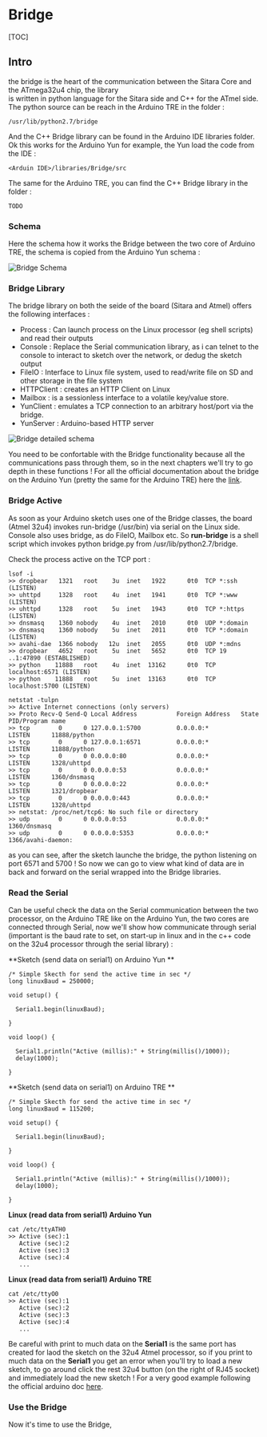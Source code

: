 Bridge 
======
[TOC]

## Intro 
the bridge is the heart of the communication between the Sitara Core and the ATmega32u4 chip, the library  
is written in python language for the Sitara side and C++ for the ATmel side. The python source can be reach in the Arduino TRE in the folder : 

    /usr/lib/python2.7/bridge
    
And the C++ Bridge library can be found in the Arduino IDE libraries folder. Ok this works for the Arduino Yun 
for example, the Yun load the code from the IDE : 

    <Arduin IDE>/libraries/Bridge/src 
    
The same for the Arduino TRE, you can find the C++ Bridge library in the folder : 

    TODO 
    
### Schema 
Here the schema how it works the Bridge between the two core of Arduino TRE, the schema is copied from the 
Arduino Yun schema : 

![Bridge Schema](https://www.arduino.cc/en/uploads/Main/BridgeInShort.png)
    


### Bridge Library 
The bridge library on both the seide of the board (Sitara and Atmel) offers the following interfaces : 

+ Process : Can launch process on the Linux processor (eg shell scripts) and read their outputs
+ Console : Replace the Serial communication library, as i can telnet to the console to interact to sketch over the network, or dedug the sketch output
+ FileIO : Interface to Linux file system, used to read/write file on SD and other storage in the file system
+ HTTPClient : creates an HTTP Client on Linux 
+ Mailbox : is a sessionless interface to a volatile key/value store.
+ YunClient : emulates a TCP connection to an arbitrary host/port via the bridge.
+ YunServer : Arduino-based HTTP server

![Bridge detailed schema](http://googledrive.com/host/0B81i049MUE-9fjV6WkIxQXNQZWRLYzdqSWl2RkJ6MjZPMFJCNGVYVzlLT1lGRkxQTGJmSjQ/schema/arduino-bridge.png)

You need to be confortable with the Bridge functionality because all the communications pass through them, so in the next chapters we'll try to go depth in these functions ! For all the official documentation about the bridge on the Arduino Yun (pretty the same for the Arduino TRE) here the [link][2]. 

### Bridge Active
As soon as your Arduino sketch uses one of the Bridge classes, the board (Atmel 32u4) invokes run-bridge (/usr/bin) via serial on the Linux side. Console also uses bridge, as do FileIO, Mailbox etc. So **run-bridge** is a shell script which invokes python bridge.py from /usr/lib/python2.7/bridge. 

Check the process active on the TCP port : 

    lsof -i 
    >> dropbear   1321   root    3u  inet   1922      0t0  TCP *:ssh (LISTEN)
    >> uhttpd     1328   root    4u  inet   1941      0t0  TCP *:www (LISTEN)
    >> uhttpd     1328   root    5u  inet   1943      0t0  TCP *:https (LISTEN)
    >> dnsmasq    1360 nobody    4u  inet   2010      0t0  UDP *:domain 
    >> dnsmasq    1360 nobody    5u  inet   2011      0t0  TCP *:domain (LISTEN)
    >> avahi-dae  1366 nobody   12u  inet   2055      0t0  UDP *:mdns 
    >> dropbear   4652   root    5u  inet   5652      0t0  TCP 19 ..1:47890 (ESTABLISHED)
    >> python    11888   root    4u  inet  13162      0t0  TCP localhost:6571 (LISTEN)
    >> python    11888   root    5u  inet  13163      0t0  TCP localhost:5700 (LISTEN)
    
    netstat -tulpn
    >> Active Internet connections (only servers)
    >> Proto Recv-Q Send-Q Local Address           Foreign Address   State       PID/Program name    
    >> tcp        0      0 127.0.0.1:5700          0.0.0.0:*         LISTEN      11888/python
    >> tcp        0      0 127.0.0.1:6571          0.0.0.0:*         LISTEN      11888/python
    >> tcp        0      0 0.0.0.0:80              0.0.0.0:*         LISTEN      1328/uhttpd
    >> tcp        0      0 0.0.0.0:53              0.0.0.0:*         LISTEN      1360/dnsmasq
    >> tcp        0      0 0.0.0.0:22              0.0.0.0:*         LISTEN      1321/dropbear
    >> tcp        0      0 0.0.0.0:443             0.0.0.0:*         LISTEN      1328/uhttpd
    >> netstat: /proc/net/tcp6: No such file or directory
    >> udp        0      0 0.0.0.0:53              0.0.0.0:*                     1360/dnsmasq
    >> udp        0      0 0.0.0.0:5353            0.0.0.0:*                     1366/avahi-daemon:
    
as you can see, after the sketch launche the bridge, the python listening on port 6571 and 5700 ! So now we can go to view what kind of data are in back and forward on the serial wrapped into the Bridge libraries. 





### Read the Serial 
Can be useful check the data on the Serial communication between the two processor, on the Arduino TRE like on the Arduino Yun, the two cores are connected through Serial, now we'll show how communicate through serial (important is the baud rate to set, on start-up in linux and in the c++ code on the 32u4 processor through the serial library) : 

**Sketch (send data on serial1) on Arduino Yun ** 
    
    /* Simple Skecth for send the active time in sec */ 
    long linuxBaud = 250000;

    void setup() {
      
      Serial1.begin(linuxBaud);
    
    }
    
    void loop() {
      
      Serial1.println("Active (millis):" + String(millis()/1000));
      delay(1000);
    
    }
    
**Sketch (send data on serial1) on Arduino TRE ** 
    
    /* Simple Skecth for send the active time in sec */ 
    long linuxBaud = 115200;

    void setup() {
      
      Serial1.begin(linuxBaud);
    
    }
    
    void loop() {
      
      Serial1.println("Active (millis):" + String(millis()/1000));
      delay(1000);
    
    }
    
    
**Linux (read data from serial1) Arduino Yun**

    cat /etc/ttyATH0 
    >> Active (sec):1
       Active (sec):2
       Active (sec):3
       Active (sec):4
       ... 
      
**Linux (read data from serial1) Arduino TRE**

    cat /etc/ttyO0    
    >> Active (sec):1
       Active (sec):2
       Active (sec):3
       Active (sec):4
       ... 
       
       
Be careful with print to much data on the **Serial1** is the same port has created for laod the sketch on the 32u4 Atmel processor, so if you print to much data on the **Serial1** you get an error when you'll try to load a new sketch, to go around click the rest 32u4 button (on the right of RJ45 socket) and immediately load the new sketch ! For a very good example following the official arduino doc [here][3]. 

### Use the Bridge 
Now it's time to use the Bridge, 


[2]:https://blog.arduino.cc/2013/09/05/hands-on-the-arduino-yuns-bridge/
[3]:https://www.arduino.cc/en/Tutorial/YunSerialTerminal

